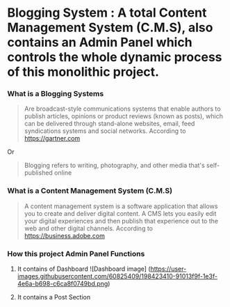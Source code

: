 # Blogging System : A total Content Management System (C.M.S), also contains an Admin Panel which controls the whole dynamic process of this monolithic project.

### What is a Blogging Systems
> Are broadcast-style communications systems that enable authors to publish articles, opinions or product reviews (known as posts), which can be delivered through stand-alone websites, email, feed syndications systems and social networks. According to https://gartner.com

<p style='justify-content:center'> Or</p>

> Blogging refers to writing, photography, and other media that's self-published online

### What is a Content Management System (C.M.S)
> A content management system is a software application that allows you to create and deliver digital content. A CMS lets you easily edit your digital experiences and then publish that experience out to the web and other digital channels. According to https://business.adobe.com

### How this project Admin Panel Functions
1. It contains of Dashboard
![Dashboard image] (https://user-images.githubusercontent.com/60825409/198423410-91013f9f-1e3f-4e6a-b698-c6ca8f0749bd.png)

2. It contains a Post Section